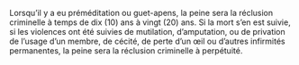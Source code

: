 Lorsqu’il y a eu préméditation ou guet-apens, la peine sera la réclusion criminelle à temps de dix (10) ans à vingt (20) ans.
Si la mort s’en est suivie, si les violences ont été suivies de mutilation, d’amputation, ou de privation de l’usage d’un membre, de cécité, de perte d’un œil ou d’autres infirmités permanentes, la peine sera la réclusion criminelle à perpétuité.